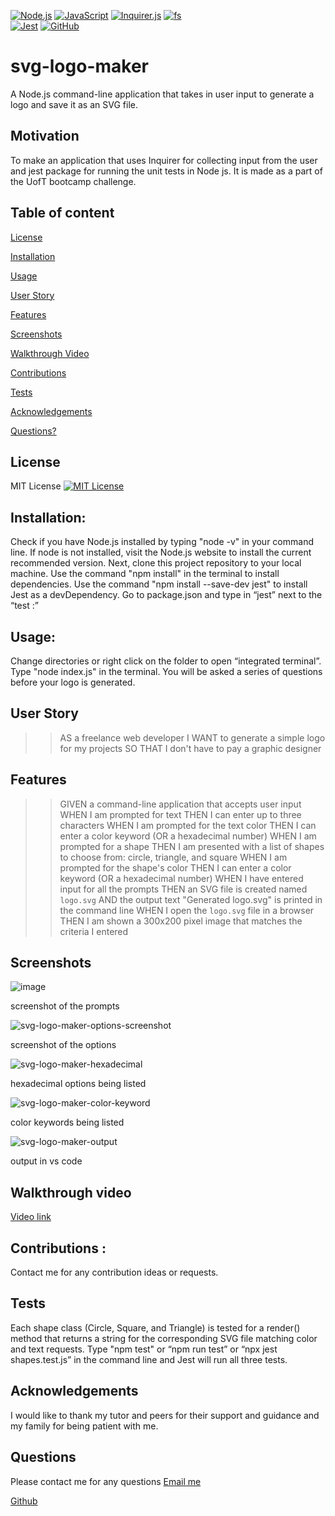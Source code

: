 [![Node.js](https://img.shields.io/badge/Node.js-18.16.1-brightgreen.svg)](https://nodejs.org/)
[![JavaScript](https://img.shields.io/badge/JavaScript-ES6-yellow.svg)](https://www.ecma-international.org/ecma-262/)
[![Inquirer.js](https://img.shields.io/badge/Inquirer.js-8.2.4-blue.svg)](https://www.npmjs.com/package/inquirer)
[![fs](https://img.shields.io/badge/fs-Node.js-yellowgreen.svg)](https://nodejs.org/api/fs.html)	
[![Jest](https://img.shields.io/badge/Jest-29.5.0-red.svg)](https://jestjs.io/)
[![GitHub](https://img.shields.io/badge/GitHub-SwathiVinod19-black.svg?logo=github)](https://github.com/Swathivinod19)

# svg-logo-maker
A Node.js command-line application that takes in user input to generate a logo and save it as an SVG file.

## Motivation
To make an application that uses Inquirer for collecting input from the user and jest package for running the unit tests in Node js. It is made as a part of the UofT bootcamp challenge. 

## Table of content 
[License](#License)

[Installation](#Installation)

[Usage](#Usage)

[User Story](#User-story)

[Features](#Features)

[Screenshots](#Screenshots)

[Walkthrough Video](#Walkthrough-video)

[Contributions](#Contributions)

[Tests](#Tests)

[Acknowledgements](#Acknowledgements)

[Questions?](#Questions)

## License 
MIT License
[![MIT License](https://img.shields.io/badge/License-MIT-blue.svg)](https://opensource.org/licenses/MIT)

## Installation:
Check if you have Node.js installed by typing "node -v" in your command line. 
If node is not installed, visit the Node.js website to install the current recommended version. 
Next, clone this project repository to your local machine. 
Use the command "npm install" in the terminal to install dependencies. 
Use the command "npm install --save-dev jest" to install Jest as a devDependency. 
Go to package.json and type in “jest” next to the “test :”

## Usage:
Change directories or right click on the folder to open “integrated terminal”. 
Type "node index.js" in the terminal. You will be asked a series of questions before your logo is generated. 

## User Story
>>
>>AS a freelance web developer
>>I WANT to generate a simple logo for my projects
>>SO THAT I don't have to pay a graphic designer
>>

## Features
>>
>>GIVEN a command-line application that accepts user input
>>WHEN I am prompted for text
>>THEN I can enter up to three characters
>>WHEN I am prompted for the text color
>>THEN I can enter a color keyword (OR a hexadecimal number)
>>WHEN I am prompted for a shape
>>THEN I am presented with a list of shapes to choose from: circle, triangle, and square
>>WHEN I am prompted for the shape's color
>>THEN I can enter a color keyword (OR a hexadecimal number)
>>WHEN I have entered input for all the prompts
>>THEN an SVG file is created named `logo.svg`
>>AND the output text "Generated logo.svg" is printed in the command line
>>WHEN I open the `logo.svg` file in a browser
>>THEN I am shown a 300x200 pixel image that matches the criteria I entered
>>

## Screenshots
![image](https://github.com/SwathiVinod19/svg-logo-maker/assets/129353324/4d12ee66-307e-4636-8063-8af9033326bf)

screenshot of the prompts

![svg-logo-maker-options-screenshot](https://github.com/SwathiVinod19/svg-logo-maker/assets/129353324/ae12335b-313e-4e62-b0f6-8b8a5b8ffcd9)

screenshot of the options

![svg-logo-maker-hexadecimal](https://github.com/SwathiVinod19/svg-logo-maker/assets/129353324/2371b7cf-e9eb-42c6-9fca-84ea0a9e5690)

hexadecimal options being listed

![svg-logo-maker-color-keyword](https://github.com/SwathiVinod19/svg-logo-maker/assets/129353324/5da2b3da-c96f-4839-98b0-c0e6e3f6814e)

color keywords being listed

![svg-logo-maker-output](https://github.com/SwathiVinod19/svg-logo-maker/assets/129353324/41cf119f-51ab-4d77-9e3b-b0bd84707865)

output in vs code


## Walkthrough video
[Video link](https://drive.google.com/file/d/191nIyWMRgcs6TjybrB-m_Qb_D0VBnedw/view)

## Contributions :
 Contact me for any contribution ideas or requests.

## Tests
Each shape class (Circle, Square, and Triangle) is tested for a render() method that returns a string for the corresponding SVG file matching color and text requests. 
Type "npm test" or “npm run test” or “npx jest shapes.test.js” in the command line and Jest will run all three tests.

## Acknowledgements
I would like to thank my tutor and peers for their support and guidance and my family for being patient with me.

## Questions
Please contact me for any questions
[Email me](swathi.vinod@gmail.com)

[Github](https://github.com/SwathiVinod19)







